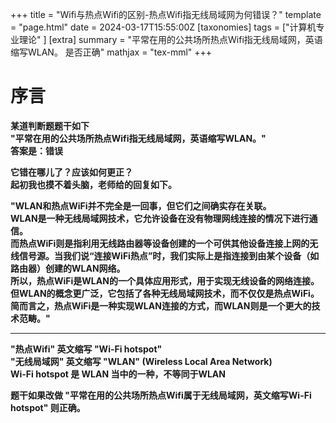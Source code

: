 +++
title = "Wifi与热点Wifi的区别-热点Wifi指无线局域网为何错误？"
template = "page.html"
date = 2024-03-17T15:55:00Z
[taxonomies]
tags = ["计算机专业理论" ]
[extra]
summary = "平常在用的公共场所热点Wifi指无线局域网，英语缩写WLAN。  是否正确"
mathjax = "tex-mml"
+++

<h1>序言</h1>

<div><strong>某道判断题题干如下</div>

<div><strong>"平常在用的公共场所热点Wifi指无线局域网，英语缩写WLAN。"</div>
<div><strong>答案是：错误</div>

它错在哪儿了？应该如何更正？
<br>
起初我也摸不着头脑，老师给的回复如下。

<div><strong>"WLAN和热点WiFi并不完全是一回事，但它们之间确实存在关联。<div>
<div><strong>WLAN是一种无线局域网技术，它允许设备在没有物理网线连接的情况下进行通信。<div>
<div><strong>而热点WiFi则是指利用无线路由器等设备创建的一个可供其他设备连接上网的无线信号源。当我们说“连接WiFi热点”时，我们实际上是指连接到由某个设备（如路由器）创建的WLAN网络。<div>
<div><strong>所以，热点WiFi是WLAN的一个具体应用形式，用于实现无线设备的网络连接。<div>
<div><strong>但WLAN的概念更广泛，它包括了各种无线局域网技术，而不仅仅是热点WiFi。<div>

<div><strong>简而言之，热点WiFi是一种实现WLAN连接的方式，而WLAN则是一个更大的技术范畴。"<div>

------------------

"热点Wifi" 英文缩写 "Wi-Fi hotspot"
<br>
"无线局域网" 英文缩写 "WLAN" (Wireless Local Area Network)
<br>
Wi-Fi hotspot 是 WLAN 当中的一种，不等同于WLAN

题干如果改做 "平常在用的公共场所热点Wifi属于无线局域网，英文缩写Wi-Fi hotspot" 则正确。

